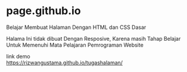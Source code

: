 # page.github.io
Belajar Membuat Halaman Dengan HTML dan CSS Dasar

Halama Ini tidak dibuat Dengan Resposive, Karena masih Tahap Belajar
Untuk Memenuhi Mata Pelajaran Pemrograman Website

link demo <br>
https://rizwangustama.github.io/tugashalaman/
